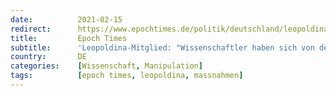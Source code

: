 ```yaml
---
date:          2021-02-15
redirect:      https://www.epochtimes.de/politik/deutschland/leopoldina-mitglied-wissenschaftler-haben-sich-von-der-regierung-fuer-propaganda-einspannen-lassen-a3448566.html
title:         Epoch Times
subtitle:      'Leopoldina-Mitglied: "Wissenschaftler haben sich von der Regierung für Propaganda einspannen lassen"'
country:       DE
categories:    [Wissenschaft, Manipulation]
tags:          [epoch times, leopoldina, massnahmen]
---
```

